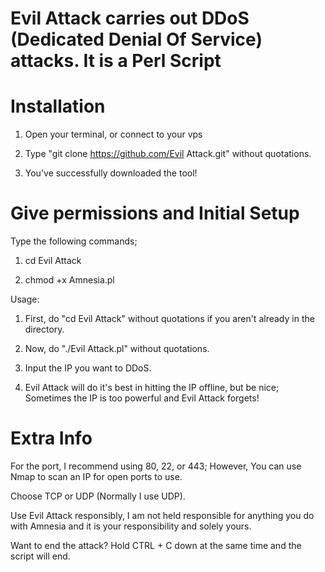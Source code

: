 # Evil Attack carries out DDoS (Dedicated Denial Of Service) attacks. It is a Perl Script

# Installation

1. Open your terminal, or connect to your vps

2. Type "git clone https://github.com/Evil Attack.git" without quotations.

3. You've successfully downloaded the tool!

# Give permissions and Initial Setup

Type the following commands;

1. cd Evil Attack

2. chmod +x Amnesia.pl

Usage:

1. First, do "cd Evil Attack" without quotations if you aren't already in the directory.

2. Now, do "./Evil Attack.pl" without quotations.

3. Input the IP you want to DDoS.

4. Evil Attack will do it's best in hitting the IP offline, but be nice; Sometimes the IP is too powerful and Evil Attack forgets!

# Extra Info

For the port, I recommend using 80, 22, or 443; However, You can use Nmap to scan an IP for open ports to use.

Choose TCP or UDP (Normally I use UDP).

Use Evil Attack responsibly, I am not held responsible for anything you do with Amnesia and it is your responsibility and solely yours.

Want to end the attack? Hold CTRL + C down at the same time and the script will end.
